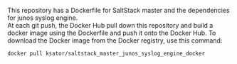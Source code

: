 This repository has a Dockerfile for SaltStack master and the dependencies for junos syslog engine.  
At each git push, the Docker Hub pull down this repository and build a docker image using the Dockerfile and push it onto the Docker Hub. 
To download the Docker image from the Docker registry, use this command:
```
docker pull ksator/saltstack_master_junos_syslog_engine_docker
```

